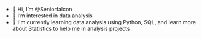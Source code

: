 - 👋 Hi, I’m @Seniorfalcon
- 👀 I’m interested in data analysis
- 🌱 I'm currently learning data analysis using Python, SQL, and learn more about Statistics to help me in analysis projects


<!---
Seniorfalcon/Seniorfalcon is a ✨ special ✨ repository because its `README.md` (this file) appears on your GitHub profile.
You can click the Preview link to take a look at your changes.
--->
